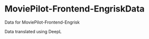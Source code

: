 # MoviePilot-Frontend-EngriskData
Data for MoviePilot-Frontend-Engrisk

Data translated using DeepL
